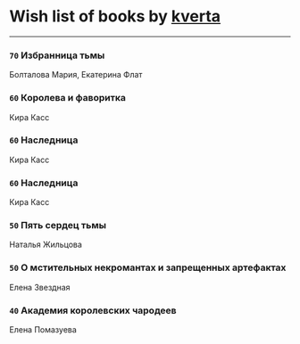 # Wish list of books by [kverta](http://vk.com/id312298637)
---

### `70` Избранница тьмы
Болталова Мария, Екатерина Флат

### `60` Королева и фаворитка
Кира Касс

### `60` Наследница
Кира Касс

### `60` Наследница
Кира Касс

### `50` Пять сердец тьмы
Наталья Жильцова

### `50` О мстительных некромантах и запрещенных артефактах
Елена Звездная

### `40` Академия королевских чародеев
Елена Помазуева


